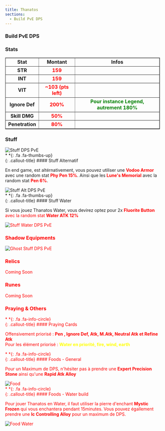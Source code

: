 ```yaml
---
title: Thanatos
sections:
  - Build PvE DPS
---
```


### Build PvE DPS

### Stats

<table width="100%" border="1" cellspacing="1" cellpadding="1" >
<tr><td><div align="center"><b>Stat</b></div> </td>
<td><div align="center"><b>Montant</b></div> </td>
<td><div align="center"><b>Infos</b></div> </td></tr>
<tr><td><div align="center"><b>STR</b></div> </td>
<td><div align="center"><font color="red"><b>159</b></font></div> </td>
<td><div align="center"><font color="green"><b></b></font></div> </td></tr>
<tr><td><div align="center"><b>INT</b></div> </td>
<td><div align="center"><font color="red"><b>159</b></font></div> </td>
<td><div align="center"><font color="green"><b></b></font></div> </td></tr>
<tr><td><div align="center"><b>VIT</b></div> </td>
<td><div align="center"><font color="red"><b>~103 (pts left)</b></font></div> </td>
<td><div align="center"><font color="green"><b></b></font></div> </td></tr>
<tr><td><div align="center"><b>Ignore Def</b></div> </td>
<td><div align="center"><font color="red"><b>200%</b></font></div> </td>
<td><div align="center"><font color="green"><b>Pour instance Legend, autrement 180%</b></font></div></td></tr>
<tr><td><div align="center"><b>Skill DMG</b></div> </td>
<td><div align="center"><font color="red"><b>50%</b></font></div> </td>
<td><div align="center"><font color="green"><b></b></font></div></td></tr>
<tr><td><div align="center"><b>Penetration</b></div> </td>
<td><div align="center"><font color="red"><b>80%</b></font></div> </td>
<td><div align="center"><font color="green"><b></b></font></div></td></tr>
</table>

### Stuff

<img src="../../../assets/images/jobs/heros/thanatos/Stuff_DPS_PvE.png" style="max-width: 100%; height: auto;" alt="Stuff DPS PvE" />

<div class="callout-block callout-success"><div class="icon-holder">*&nbsp;*{: .fa .fa-thumbs-up}
</div><div class="content">
{: .callout-title}
#### Stuff Alternatif

En end game, est altérnativement, vous pouvez utiliser une <font color="red"><b>Vodoo Armor</b></font> avec une random stat <font color="red"><b>Phy Pen 15%</b></font>. Ainsi que les <font color="red"><b>Lune's Memorial</b></font> avec la random stat <font color="red"><b>Pen 6%</b></font>.

</div></div>


<img src="../../../assets/images/jobs/heros/thanatos/Stuff_DPS_PvE_Alt.png" style="max-width: 100%; height: auto;" alt="Stuff Alt DPS PvE" />

<div class="callout-block callout-success"><div class="icon-holder">*&nbsp;*{: .fa .fa-thumbs-up}
</div><div class="content">
{: .callout-title}
#### Stuff Water

Si vous jouez Thanatos Water, vous devirez optez pour 2x <font color="red"><b>Fluorite Button</b> avec la random stat <font color="red"><b>Water ATK 12%</b></font>

</div></div>

<img src="../../../assets/images/jobs/heros/thanatos/Stuff_DPS_PvE_Water.png" style="max-width: 100%; height: auto;" alt="Stuff Water DPS PvE" />

### Shadow Equipments

<img src="../../../assets/images/jobs/heros/thanatos/Ghost_Stuff_DPS_PvE.png" style="max-width: 100%; height: auto;" alt="Ghost Stuff DPS PvE" />

### Relics

Coming Soon

### Runes

Coming Soon

### Praying & Others

<div class="callout-block callout-info"><div class="icon-holder">*&nbsp;*{: .fa .fa-info-circle}
</div><div class="content">
{: .callout-title}
#### Praying Cards

Offensivement priorisé : <font color="red"><b>Pen , Ignore Def, Atk, M.Atk, Neutral Atk et Refine Atk</b></font><br>
Pour les élément priorisé : <font color="yellow"><b>Water en priorité, fire, wind, earth</b></font>

</div></div>

<div class="callout-block callout-info"><div class="icon-holder">*&nbsp;*{: .fa .fa-info-circle}
</div><div class="content">
{: .callout-title}
#### Foods - General

Pour un Maximum de DPS, n'hésiter pas à prendre une <font color="red"><b>Expert Precision Stone</b></font> ainsi qu'une <font color="red"><b>Rapid Atk Alloy</b></font>

</div></div>

<img src="../../../assets/images/jobs/heros/thanatos/food.png" style="max-width: 100%; height: auto;" alt="Food" />


<div class="callout-block callout-info"><div class="icon-holder">*&nbsp;*{: .fa .fa-info-circle}
</div><div class="content">
{: .callout-title}
#### Foods - Water build

Pour jouer Thanatos en Water, il faut utiliser la pierre d'enchant <font color="red"><b>Mystic Frozen</b></font> qui vous enchantera pendant 15minutes. Vous pouvez égallement prendre une <font color="red"><b>Ic Controlling Alloy</b></font> pour un maximum de DPS.

</div></div>


<img src="../../../assets/images/jobs/heros/thanatos/food_water.png" style="max-width: 100%; height: auto;" alt="Food Water" />
